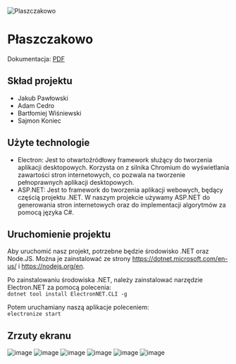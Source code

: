 ![Plaszczakowo](https://github.com/pawl0wski/Plaszczakowo/assets/59766830/663277e5-2712-4cbc-a9e1-a9f327659c09)
# Płaszczakowo

Dokumentacja: [PDF](wwwroot/documentation.pdf)

## Skład projektu

- Jakub Pawłowski
- Adam Cedro
- Bartłomiej Wiśniewski
- Sajmon Koniec

## Użyte technologie

- Electron: Jest to otwartoźródłowy framework służący do tworzenia aplikacji desktopowych. Korzysta on z silnika
  Chromium do wyświetlania zawartości stron internetowych, co pozwala na tworzenie pełnoprawnych aplikacji desktopowych.
- ASP.NET: Jest to framework do tworzenia aplikacji webowych, będący częścią projektu .NET. W naszym projekcie używamy
  ASP.NET do generowania stron internetowych oraz do implementacji algorytmów za pomocą języka C#.

## Uruchomienie projektu

Aby uruchomić nasz projekt, potrzebne będzie środowisko .NET oraz Node.JS. Można je zainstalować ze
strony https://dotnet.microsoft.com/en-us/ i https://nodejs.org/en.

Po zainstalowaniu środowiska .NET, należy zainstalować narzędzie Electron.NET za pomocą polecenia: \
`dotnet tool install ElectronNET.CLI -g`

Potem uruchamiany naszą aplikacje poleceniem: \
`electronize start`

## Zrzuty ekranu
![image](https://github.com/pawl0wski/Plaszczakowo/assets/59766830/0ae4e41a-bf3b-4043-b795-d2850e5eaddf)
![image](https://github.com/pawl0wski/Plaszczakowo/assets/59766830/a5087983-3bde-4d1d-9460-97d51cf73107)
![image](https://github.com/pawl0wski/Plaszczakowo/assets/59766830/b18c5c2a-d34e-4fa6-959f-46ee8872ee09)
![image](https://github.com/pawl0wski/Plaszczakowo/assets/59766830/30cf46b6-18c3-4eff-a7c4-034504b66000)
![image](https://github.com/pawl0wski/Plaszczakowo/assets/59766830/b2ba86a7-0b7f-4087-9ffe-3494437a8f2b)
![image](https://github.com/pawl0wski/Plaszczakowo/assets/59766830/bec845eb-ef07-44f2-80c6-0a5a477a598c)


